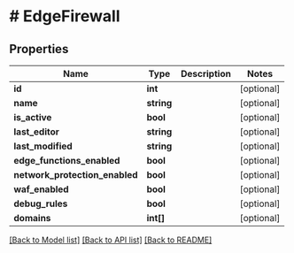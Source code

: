# # EdgeFirewall

## Properties

Name | Type | Description | Notes
------------ | ------------- | ------------- | -------------
**id** | **int** |  | [optional]
**name** | **string** |  | [optional]
**is_active** | **bool** |  | [optional]
**last_editor** | **string** |  | [optional]
**last_modified** | **string** |  | [optional]
**edge_functions_enabled** | **bool** |  | [optional]
**network_protection_enabled** | **bool** |  | [optional]
**waf_enabled** | **bool** |  | [optional]
**debug_rules** | **bool** |  | [optional]
**domains** | **int[]** |  | [optional]

[[Back to Model list]](../../README.md#models) [[Back to API list]](../../README.md#endpoints) [[Back to README]](../../README.md)
